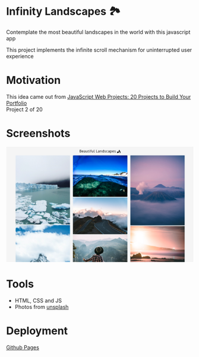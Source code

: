 # Infinity Landscapes 🏞️

Contemplate the most beautiful landscapes in the world with this javascript app

This project implements the infinite scroll mechanism for uninterrupted user experience


# Motivation

This idea came out from [JavaScript Web Projects: 20 Projects to Build Your Portfolio](https://academy.zerotomastery.io/p/javascript-projects)  
Project 2 of 20


# Screenshots 
<img src='./screenshots/Macbook%20Pro%2013.png' alt='Macbook' width='800' />

# Tools
* HTML, CSS and JS
* Photos from [unsplash](https://unsplash.com/)

# Deployment

[Github Pages](https://oscaramos.github.io/infinity-landscapes/)
